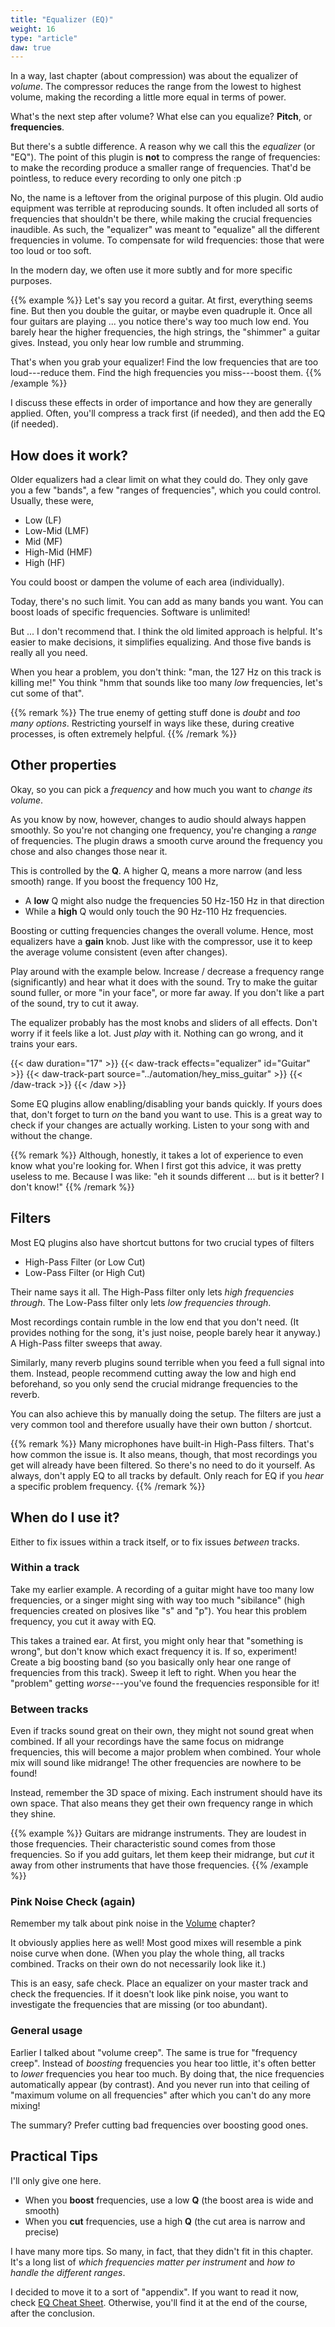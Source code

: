 ```yaml
---
title: "Equalizer (EQ)"
weight: 16
type: "article"
daw: true
---
```


In a way, last chapter (about compression) was about the equalizer of _volume_. The compressor reduces the range from the lowest to highest volume, making the recording a little more equal in terms of power.

What's the next step after volume? What else can you equalize? **Pitch**, or **frequencies**.

But there's a subtle difference. A reason why we call this the _equalizer_ (or "EQ"). The point of this plugin is **not** to compress the range of frequencies: to make the recording produce a smaller range of frequencies. That'd be pointless, to reduce every recording to only one pitch :p

No, the name is a leftover from the original purpose of this plugin. Old audio equipment was terrible at reproducing sounds. It often included all sorts of frequencies that shouldn't be there, while making the crucial frequencies inaudible. As such, the "equalizer" was meant to "equalize" all the different frequencies in volume. To compensate for wild frequencies: those that were too loud or too soft. 

In the modern day, we often use it more subtly and for more specific purposes.

{{% example %}}
Let's say you record a guitar. At first, everything seems fine. But then you double the guitar, or maybe even quadruple it. Once all four guitars are playing ... you notice there's way too much low end. You barely hear the higher frequencies, the high strings, the "shimmer" a guitar gives. Instead, you only hear low rumble and strumming.

That's when you grab your equalizer! Find the low frequencies that are too loud---reduce them. Find the high frequencies you miss---boost them.
{{% /example %}}

I discuss these effects in order of importance and how they are generally applied. Often, you'll compress a track first (if needed), and then add the EQ (if needed).

## How does it work?

Older equalizers had a clear limit on what they could do. They only gave you a few "bands", a few "ranges of frequencies", which you could control. Usually, these were,

* Low (LF)
* Low-Mid (LMF)
* Mid (MF)
* High-Mid (HMF)
* High (HF)

You could boost or dampen the volume of each area (individually).

Today, there's no such limit. You can add as many bands you want. You can boost loads of specific frequencies. Software is unlimited!

But ... I don't recommend that. I think the old limited approach is helpful. It's easier to make decisions, it simplifies equalizing. And those five bands is really all you need.

When you hear a problem, you don't think: "man, the 127 Hz on this track is killing me!" You think "hmm that sounds like too many _low_ frequencies, let's cut some of that".

{{% remark %}}
The true enemy of getting stuff done is _doubt_ and _too many options_. Restricting yourself in ways like these, during creative processes, is often extremely helpful.
{{% /remark %}}

## Other properties

Okay, so you can pick a _frequency_ and how much you want to _change its volume_.

As you know by now, however, changes to audio should always happen smoothly. So you're not changing one frequency, you're changing a _range_ of frequencies. The plugin draws a smooth curve around the frequency you chose and also changes those near it.

This is controlled by the **Q**. A higher Q, means a more narrow (and less smooth) range. If you boost the frequency 100 Hz, 

* A **low** Q might also nudge the frequencies 50 Hz-150 Hz in that direction
* While a **high** Q would only touch the 90 Hz-110 Hz frequencies.

Boosting or cutting frequencies changes the overall volume. Hence, most equalizers have a **gain** knob. Just like with the compressor, use it to keep the average volume consistent (even after changes).

Play around with the example below. Increase / decrease a frequency range (significantly) and hear what it does with the sound. Try to make the guitar sound fuller, or more "in your face", or more far away. If you don't like a part of the sound, try to cut it away.

The equalizer probably has the most knobs and sliders of all effects. Don't worry if it feels like a lot. Just _play_ with it. Nothing can go wrong, and it trains your ears.

{{< daw duration="17" >}}
    {{< daw-track effects="equalizer" id="Guitar" >}}
        {{< daw-track-part source="../automation/hey_miss_guitar" >}}
    {{< /daw-track >}}
{{< /daw >}}

Some EQ plugins allow enabling/disabling your bands quickly. If yours does that, don't forget to turn _on_ the band you want to use. This is a great way to check if your changes are actually working. Listen to your song with and without the change. 

{{% remark %}}
Although, honestly, it takes a lot of experience to even know what you're looking for. When I first got this advice, it was pretty useless to me. Because I was like: "eh it sounds different ... but is it better? I don't know!"
{{% /remark %}}

## Filters

Most EQ plugins also have shortcut buttons for two crucial types of filters

* High-Pass Filter (or Low Cut)
* Low-Pass Filter (or High Cut)

Their name says it all. The High-Pass filter only lets _high frequencies through_. The Low-Pass filter only lets _low frequencies through_.

Most recordings contain rumble in the low end that you don't need. (It provides nothing for the song, it's just noise, people barely hear it anyway.) A High-Pass filter sweeps that away.

Similarly, many reverb plugins sound terrible when you feed a full signal into them. Instead, people recommend cutting away the low and high end beforehand, so you only send the crucial midrange frequencies to the reverb.

You can also achieve this by manually doing the setup. The filters are just a very common tool and therefore usually have their own button / shortcut.

{{% remark %}}
Many microphones have built-in High-Pass filters. That's how common the issue is. It also means, though, that most recordings you get will already have been filtered. So there's no need to do it yourself. As always, don't apply EQ to all tracks by default. Only reach for EQ if you _hear_ a specific problem frequency.
{{% /remark %}}

## When do I use it?

Either to fix issues within a track itself, or to fix issues _between_ tracks.

### Within a track

Take my earlier example. A recording of a guitar might have too many low frequencies, or a singer might sing with way too much "sibilance" (high frequencies created on plosives like "s" and "p"). You hear this problem frequency, you cut it away with EQ. 

This takes a trained ear. At first, you might only hear that "something is wrong", but don't know which exact frequency it is. If so, experiment! Create a big boosting band (so you basically only hear one range of frequencies from this track). Sweep it left to right. When you hear the "problem" getting _worse_---you've found the frequencies responsible for it!

### Between tracks

Even if tracks sound great on their own, they might not sound great when combined. If all your recordings have the same focus on midrange frequencies, this will become a major problem when combined. Your whole mix will sound like midrange! The other frequencies are nowhere to be found!

Instead, remember the 3D space of mixing. Each instrument should have its own space. That also means they get their own frequency range in which they shine.

{{% example %}}
Guitars are midrange instruments. They are loudest in those frequencies. Their characteristic sound comes from those frequencies. So if you add guitars, let them keep their midrange, but _cut_ it away from other instruments that have those frequencies.
{{% /example %}}

### Pink Noise Check (again)

Remember my talk about pink noise in the [Volume](../volume/) chapter?

It obviously applies here as well! Most good mixes will resemble a pink noise curve when done. (When you play the whole thing, all tracks combined. Tracks on their own do not necessarily look like it.)

This is an easy, safe check. Place an equalizer on your master track and check the frequencies. If it doesn't look like pink noise, you want to investigate the frequencies that are missing (or too abundant).

### General usage

Earlier I talked about "volume creep". The same is true for "frequency creep". Instead of _boosting_ frequencies you hear too little, it's often better to _lower_ frequencies you hear too much. By doing that, the nice frequencies automatically appear (by contrast). And you never run into that ceiling of "maximum volume on all frequencies" after which you can't do any more mixing!

The summary? Prefer cutting bad frequencies over boosting good ones.

## Practical Tips

I'll only give one here.

* When you **boost** frequencies, use a low **Q** (the boost area is wide and smooth)
* When you **cut** frequencies, use a high **Q** (the cut area is narrow and precise)

I have many more tips. So many, in fact, that they didn't fit in this chapter. It's a long list of _which frequencies matter per instrument_ and _how to handle the different ranges_.

I decided to move it to a sort of "appendix". If you want to read it now, check [EQ Cheat Sheet](../the-eq-cheat-sheet/). Otherwise, you'll find it at the end of the course, after the conclusion.